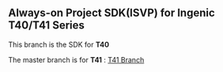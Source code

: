 ## Always-on Project SDK(ISVP) for Ingenic T40/T41 Series

This branch is the SDK for **T40**

The master branch is for **T41** : [T41 Branch](https://github.com/iesah/IPC-SDK)
